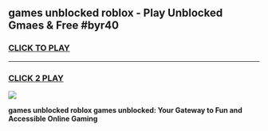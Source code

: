 
## games unblocked roblox - Play Unblocked Gmaes & Free #byr40
<h3>
<a href="https://premium.freeplayer.one?title=games_unblocked_roblox&ref=03M">CLICK TO PLAY</a></h3>
<hr>

<h3>
<a href="https://premium.freeplayer.one?title=games_unblocked_roblox&ref=03M">CLICK 2 PLAY</a>
  
</h3>

<a href="https://premium.freeplayer.one?title=games_unblocked_roblox&ref=03M"><img src="https://clearcache.store/games.png"></a>


**games unblocked roblox games unblocked: Your Gateway to Fun and Accessible Online Gaming**
